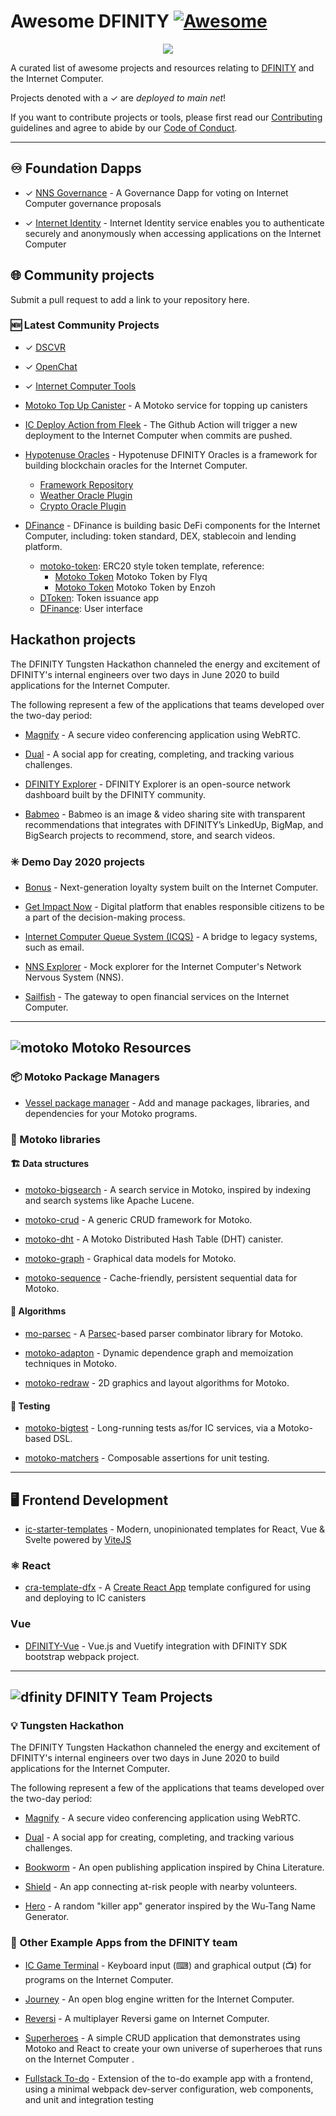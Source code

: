 # Awesome DFINITY [![Awesome](https://awesome.re/badge.svg)](https://awesome.re)

<p align="center">
  <img src="assets/dfinity-logo.png">
</p>

A curated list of awesome projects and resources relating to [DFINITY](https://dfinity.org) and the Internet Computer.

Projects denoted with a ✓ are *deployed to main net*!


If you want to contribute projects or tools, please first read our [Contributing](.github/CONTRIBUTING.md) guidelines and agree to abide by our [Code of Conduct](.github/CODE_OF_CONDUCT.md).

---

## ♾️ Foundation Dapps

- ✓ [NNS Governance](https://nns.ic0.app/) - A Governance Dapp for voting on Internet Computer governance proposals

- ✓ [Internet Identity](https://identity.ic0.app/) - Internet Identity service enables you to authenticate securely and anonymously when accessing applications on the Internet Computer

## 🌐 Community projects

Submit a pull request to add a link to your repository here.

### 🆕 Latest Community Projects
- ✓ [DSCVR](http://dscvr.one/)

- ✓ [OpenChat](https://7e6iv-biaaa-aaaaf-aaada-cai.ic0.app/)

- ✓ [Internet Computer Tools](https://nns.ic0.app/)

- [Motoko Top Up Canister](https://github.com/ORIGYN-SA/motoko_top_up_canister) - A Motoko service for topping up canisters

- [IC Deploy Action from Fleek](https://github.com/FleekHQ/IC-Deploy-Action) - The Github Action will trigger a new deployment to the Internet Computer when commits are pushed.

- [Hypotenuse Oracles](https://hypotenuse.ca/) - Hypotenuse DFINITY Oracles is a framework for building blockchain oracles for the Internet Computer.
  - [Framework Repository](https://github.com/hyplabs/dfinity-oracle-framework)
  - [Weather Oracle Plugin](https://github.com/hyplabs/dfinity-oracle-weather)
  - [Crypto Oracle Plugin](https://github.com/hyplabs/dfinity-oracle-crypto)

- [DFinance](https://dfinance.ai/) - DFinance is building basic DeFi components for the Internet Computer, including: token standard, DEX, stablecoin and lending platform.
  - [motoko-token](https://github.com/dfinance-tech/motoko-token): ERC20 style token template, reference:
    - [Motoko Token](https://github.com/flyq/motoko_token) Motoko Token by Flyq
    - [Motoko Token](https://github.com/enzoh/motoko-token) Motoko Token by Enzoh
  - [DToken](https://github.com/dfinance-tech/dtoken): Token issuance app
  - [DFinance](https://github.com/dfinance-tech/dfinance): User interface


## Hackathon projects

The DFINITY Tungsten Hackathon channeled the energy and excitement of DFINITY's internal engineers over two days in June 2020 to build applications for the Internet Computer.

The following represent a few of the applications that teams developed over the two-day period:

- [Magnify](https://github.com/Dfinity-Bjoern/Magnify) - A secure video conferencing application using WebRTC.

- [Dual](https://github.com/egeyar/wochonecha/) - A social app for creating, completing, and tracking various challenges.

- [DFINITY Explorer](https://github.com/dfinityexplorer/dfinityexplorer-dashboard) - DFINITY Explorer is an open-source network dashboard built by the DFINITY community.

- [Babmeo](https://github.com/BerkeleyBlockchain/dfinity-research) - Babmeo is an image & video sharing site with transparent recommendations that integrates with DFINITY’s LinkedUp, BigMap, and BigSearch projects to recommend, store, and search videos.

### ✳️ Demo Day 2020 projects

- [Bonus](https://github.com/seniorjoinu/Bonus) - Next-generation loyalty system built on the Internet Computer.

- [Get Impact Now](https://github.com/getimpactnow/getimpactnow/) - Digital platform that enables responsible citizens to be a part of the decision-making process.

- [Internet Computer Queue System (ICQS)](https://github.com/davidp94/icqs-demo) - A bridge to legacy systems, such as email.

- [NNS Explorer](https://github.com/hashquark-io/nnsExplorer) - Mock explorer for the Internet Computer's Network Nervous System (NNS).

- [Sailfish](https://github.com/sailfish-app) - The gateway to open financial services on the Internet Computer.

---


## ![motoko](assets/motoko-logo.png) Motoko Resources

### 📦 Motoko Package Managers
- [Vessel package manager](https://github.com/kritzcreek/vessel) - Add and manage packages, libraries, and dependencies for your Motoko programs.

### 📁 Motoko libraries

#### 🏗️ Data structures

- [motoko-bigsearch](https://github.com/matthewhammer/motoko-sequence/blob/master/service/BigSearch.mo) - A search service in Motoko, inspired by indexing and search systems like Apache Lucene.

- [motoko-crud](https://github.com/matthewhammer/motoko-crud) - A generic CRUD framework for Motoko.

- [motoko-dht](https://github.com/enzoh/motoko-dht) - A Motoko Distributed Hash Table (DHT) canister.

- [motoko-graph](https://github.com/matthewhammer/motoko-graph) - Graphical data models for Motoko.

- [motoko-sequence](https://github.com/matthewhammer/motoko-sequence) - Cache-friendly, persistent sequential data for Motoko.

#### 🧩 Algorithms

- [mo-parsec](https://github.com/crusso/mo-parsec) - A [Parsec](https://hackage.haskell.org/package/parsec)-based parser combinator library for Motoko.

- [motoko-adapton](https://github.com/matthewhammer/motoko-adapton) - Dynamic dependence graph and memoization techniques in Motoko.

- [motoko-redraw](https://github.com/matthewhammer/motoko-redraw) - 2D graphics and layout algorithms for Motoko.

#### 🧪 Testing

- [motoko-bigtest](https://github.com/matthewhammer/motoko-bigtest) - Long-running tests as/for IC services, via a Motoko-based DSL.

- [motoko-matchers](https://github.com/kritzcreek/motoko-matchers) - Composable assertions for unit testing.

---

## 🖥️ Frontend Development

- [ic-starter-templates](https://github.com/MioQuispe/ic-starter-templates) - Modern, unopinionated templates for React, Vue & Svelte powered by [ViteJS](https://vitejs.dev/)

### ⚛️ React

- [cra-template-dfx](https://github.com/taylorham/cra-template-dfx) - A [Create React App](https://github.com/facebook/create-react-app) template configured for using and deploying to IC canisters

### Vue

- [DFINITY-Vue](https://github.com/nop33/dfinity-vue) - Vue.js and Vuetify integration with DFINITY SDK bootstrap webpack project.

---

## ![dfinity](assets/dfinity-logo-small.png) DFINITY Team Projects

### 💡 Tungsten Hackathon
The DFINITY Tungsten Hackathon channeled the energy and excitement of DFINITY's internal engineers over two days in June 2020 to build applications for the Internet Computer.

The following represent a few of the applications that teams developed over the two-day period:

- [Magnify](https://github.com/Dfinity-Bjoern/Magnify) - A secure video conferencing application using WebRTC.

- [Dual](https://github.com/egeyar/wochonecha/) - A social app for creating, completing, and tracking various challenges.

- [Bookworm](https://github.com/rstout/bookworm) - An open publishing application inspired by China Literature.

- [Shield](https://github.com/crusso/shield) - An app connecting at-risk people with nearby volunteers.

- [Hero](https://github.com/stanleygjones/hackathon) - A random "killer app" generator inspired by the Wu-Tang Name Generator.

### 🌱 Other Example Apps from the DFINITY team

- [IC Game Terminal](https://github.com/matthewhammer/ic-game-terminal) - Keyboard input (⌨) and graphical output (📺) for programs on the Internet Computer.

- [Journey](https://github.com/hansl/journey) - An open blog engine written for the Internet Computer.

- [Reversi](https://github.com/ninegua/reversi) - A multiplayer Reversi game on Internet Computer.

- [Superheroes](https://github.com/enzoh/superheroes) - A simple CRUD application that demonstrates using Motoko and React to create your own universe of superheroes that runs on the Internet Computer .

- [Fullstack To-do](https://github.com/krpeacock/simple-to-do) - Extension of the to-do example app with a frontend, using a minimal webpack dev-server configuration, web components, and unit and integration testing

